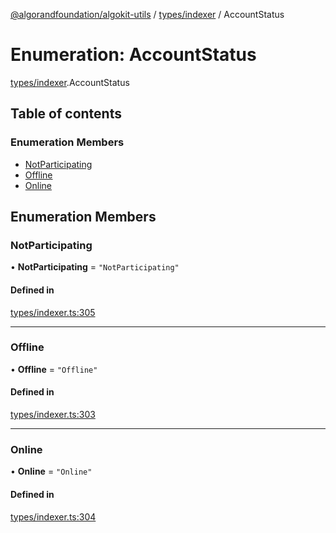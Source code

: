 [@algorandfoundation/algokit-utils](../README.md) / [types/indexer](../modules/types_indexer.md) / AccountStatus

# Enumeration: AccountStatus

[types/indexer](../modules/types_indexer.md).AccountStatus

## Table of contents

### Enumeration Members

- [NotParticipating](types_indexer.AccountStatus.md#notparticipating)
- [Offline](types_indexer.AccountStatus.md#offline)
- [Online](types_indexer.AccountStatus.md#online)

## Enumeration Members

### NotParticipating

• **NotParticipating** = ``"NotParticipating"``

#### Defined in

[types/indexer.ts:305](https://github.com/algorandfoundation/algokit-utils-ts/blob/main/src/types/indexer.ts#L305)

___

### Offline

• **Offline** = ``"Offline"``

#### Defined in

[types/indexer.ts:303](https://github.com/algorandfoundation/algokit-utils-ts/blob/main/src/types/indexer.ts#L303)

___

### Online

• **Online** = ``"Online"``

#### Defined in

[types/indexer.ts:304](https://github.com/algorandfoundation/algokit-utils-ts/blob/main/src/types/indexer.ts#L304)
